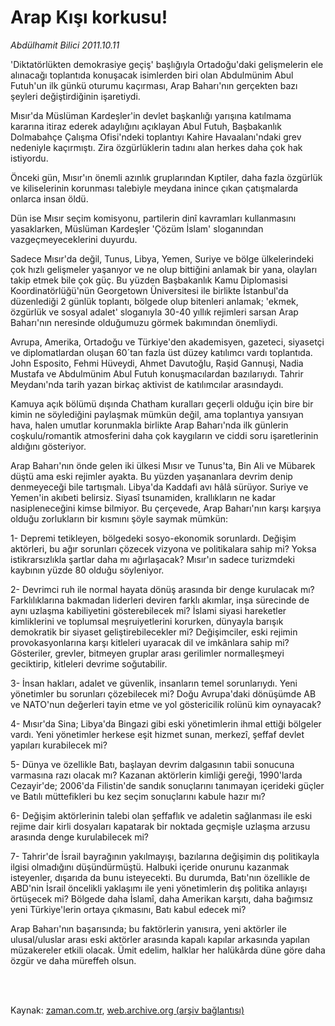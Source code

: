 # Arap Kışı korkusu!

*Abdülhamit Bilici 2011.10.11*

<td class="columnist-detail">
<p>'Diktatörlükten demokrasiye geçiş' başlığıyla Ortadoğu'daki gelişmelerin ele alınacağı toplantıda konuşacak isimlerden biri olan Abdulmünim Abul Futuh'un ilk günkü oturumu kaçırması, Arap Baharı'nın gerçekten bazı şeyleri değiştirdiğinin işaretiydi.</p>
<p>
<div id="haberMetinDiv">
<p>Mısır'da Müslüman Kardeşler'in devlet başkanlığı yarışına katılmama kararına itiraz ederek adaylığını açıklayan Abul Futuh, Başbakanlık Dolmabahçe Çalışma Ofisi'ndeki toplantıyı Kahire Havaalanı'ndaki grev nedeniyle kaçırmıştı. Zira özgürlüklerin tadını alan herkes daha çok hak istiyordu. 
<p>Önceki gün, Mısır'ın önemli azınlık gruplarından Kıptiler, daha fazla özgürlük ve kiliselerinin korunması talebiyle meydana inince çıkan çatışmalarda onlarca insan öldü. 
<p>Dün ise Mısır seçim komisyonu, partilerin dinî kavramları kullanmasını yasaklarken, Müslüman Kardeşler 'Çözüm İslam' sloganından vazgeçmeyeceklerini duyurdu. 
<p>Sadece Mısır'da değil, Tunus, Libya, Yemen, Suriye ve bölge ülkelerindeki çok hızlı gelişmeler yaşanıyor ve ne olup bittiğini anlamak bir yana, olayları takip etmek bile çok güç. Bu yüzden Başbakanlık Kamu Diplomasisi Koordinatörlüğü'nün Georgetown Üniversitesi ile birlikte İstanbul'da düzenlediği 2 günlük toplantı, bölgede olup bitenleri anlamak; 'ekmek, özgürlük ve sosyal adalet' sloganıyla 30-40 yıllık rejimleri sarsan Arap Baharı'nın neresinde olduğumuzu görmek bakımından önemliydi. 
<p>Avrupa, Amerika, Ortadoğu ve Türkiye'den akademisyen, gazeteci, siyasetçi ve diplomatlardan oluşan 60´tan fazla üst düzey katılımcı vardı toplantıda. John Esposito, Fehmi Hüveydi, Ahmet Davutoğlu, Raşid Gannuşi, Nadia Mustafa ve Abdulmünim Abul Futuh konuşmacılardan bazılarıydı. Tahrir Meydanı'nda tarih yazan birkaç aktivist de katılımcılar arasındaydı. 
<p>Kamuya açık bölümü dışında Chatham kuralları geçerli olduğu için bire bir kimin ne söylediğini paylaşmak mümkün değil, ama toplantıya yansıyan hava, halen umutlar korunmakla birlikte Arap Baharı'nda ilk günlerin coşkulu/romantik atmosferini daha çok kaygıların ve ciddi soru işaretlerinin aldığını gösteriyor. 
<p>Arap Baharı'nın önde gelen iki ülkesi Mısır ve Tunus'ta, Bin Ali ve Mübarek düştü ama eski rejimler ayakta. Bu yüzden yaşananlara devrim denip denmeyeceği bile tartışmalı. Libya'da Kaddafi avı hâlâ sürüyor. Suriye ve Yemen'in akıbeti belirsiz. Siyasî tsunamiden, krallıkların ne kadar nasipleneceğini kimse bilmiyor. Bu çerçevede, Arap Baharı'nın karşı karşıya olduğu zorlukların bir kısmını şöyle saymak mümkün: 
<p>1- Depremi tetikleyen, bölgedeki sosyo-ekonomik sorunlardı. Değişim aktörleri, bu ağır sorunları çözecek vizyona ve politikalara sahip mi? Yoksa istikrarsızlıkla şartlar daha mı ağırlaşacak? Mısır'ın sadece turizmdeki kaybının yüzde 80 olduğu söyleniyor. 
<p>2- Devrimci ruh ile normal hayata dönüş arasında bir denge kurulacak mı? Farklılıklarına bakmadan liderleri deviren farklı akımlar, inşa sürecinde de aynı uzlaşma kabiliyetini gösterebilecek mi? İslami siyasi hareketler kimliklerini ve toplumsal meşruiyetlerini korurken, dünyayla barışık demokratik bir siyaset geliştirebilecekler mi? Değişimciler, eski rejimin provokasyonlarına karşı kitleleri uyaracak dil ve imkânlara sahip mi? Gösteriler, grevler, bitmeyen gruplar arası gerilimler normalleşmeyi geciktirip, kitleleri devrime soğutabilir. 
<p>3- İnsan hakları, adalet ve güvenlik, insanların temel sorunlarıydı. Yeni yönetimler bu sorunları çözebilecek mi? Doğu Avrupa'daki dönüşümde AB ve NATO'nun değerleri tayin etme ve yol göstericilik rolünü kim oynayacak?
<p>4- Mısır'da Sina; Libya'da Bingazi gibi eski yönetimlerin ihmal ettiği bölgeler vardı. Yeni yönetimler herkese eşit hizmet sunan, merkezî, şeffaf devlet yapıları kurabilecek mi? 
<p>5- Dünya ve özellikle Batı, başlayan devrim dalgasının tabii sonucuna varmasına razı olacak mı? Kazanan aktörlerin kimliği gereği, 1990'larda Cezayir'de; 2006'da Filistin'de sandık sonuçlarını tanımayan içerideki güçler ve Batılı müttefikleri bu kez seçim sonuçlarını kabule hazır mı? 
<p>6- Değişim aktörlerinin talebi olan şeffaflık ve adaletin sağlanması ile eski rejime dair kirli dosyaları kapatarak bir noktada geçmişle uzlaşma arzusu arasında denge kurulabilecek mi? 
<p>7- Tahrir'de İsrail bayrağının yakılmayışı, bazılarına değişimin dış politikayla ilgisi olmadığını düşündürmüştü. Halbuki içeride onurunu kazanmak isteyenler, dışarıda da bunu isteyecekti. Bu durumda, Batı'nın özellikle de ABD'nin İsrail öncelikli yaklaşımı ile yeni yönetimlerin dış politika anlayışı örtüşecek mi? Bölgede daha İslamî, daha Amerikan karşıtı, daha bağımsız yeni Türkiye'lerin ortaya çıkmasını, Batı kabul edecek mi? 
<p>Arap Baharı'nın başarısında; bu faktörlerin yanısıra, yeni aktörler ile ulusal/uluslar arası eski aktörler arasında kapalı kapılar arkasında yapılan müzakereler etkili olacak. Ümit edelim, halklar her halükârda düne göre daha özgür ve daha müreffeh olsun.</p></p></p></p></p></p></p></p></p></p></p></p></p></p></p></div>
</p>


<p><br>
		 </br></p></td>

Kaynak: [zaman.com.tr](http://zaman.com.tr/yazar.do?yazino=1189252), [web.archive.org (arşiv bağlantısı)](http://web.archive.org/web/20111218205432/http://zaman.com.tr:80/yazar.do?yazino=1189252)
